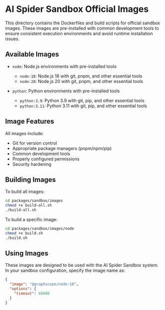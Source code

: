 # AI Spider Sandbox Official Images

This directory contains the Dockerfiles and build scripts for official sandbox images. These images are pre-installed with common development tools to ensure consistent execution environments and avoid runtime installation issues.

## Available Images

- `node`: Node.js environments with pre-installed tools

  - `node:18`: Node.js 18 with git, pnpm, and other essential tools
  - `node:20`: Node.js 20 with git, pnpm, and other essential tools

- `python`: Python environments with pre-installed tools
  - `python:3.9`: Python 3.9 with git, pip, and other essential tools
  - `python:3.11`: Python 3.11 with git, pip, and other essential tools

## Image Features

All images include:

- Git for version control
- Appropriate package managers (pnpm/npm/pip)
- Common development tools
- Properly configured permissions
- Security hardening

## Building Images

To build all images:

```bash
cd packages/sandbox/images
chmod +x build-all.sh
./build-all.sh
```

To build a specific image:

```bash
cd packages/sandbox/images/node
chmod +x build.sh
./build.sh
```

## Using Images

These images are designed to be used with the AI Spider Sandbox system. In your sandbox configuration, specify the image name as:

```json
{
  "image": "@graphscope/node:18",
  "options": {
    "timeout": 60000
  }
}
```
